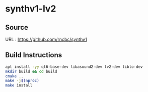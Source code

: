 # synthv1-lv2

## Source
URL : https://github.com/rncbc/synthv1

## Build Instructions
```sh
apt install -yy qt6-base-dev libasound2-dev lv2-dev liblo-dev
mkdir build && cd build
cmake ..
make -j$(nproc)
make install
```
